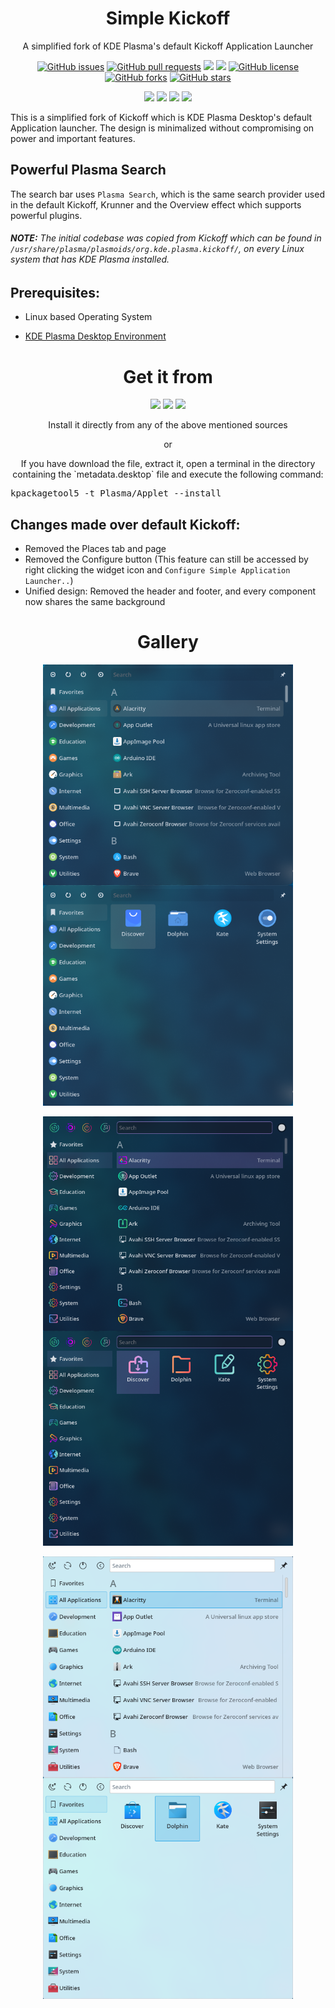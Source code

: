 <p align="center">
 <h1 align="center">Simple Kickoff</h1>
 <p align="center">A simplified fork of KDE Plasma's default Kickoff Application Launcher</p>
</p>

<p align="center">
 <a href="https://github.com/HimDek/Simple-Kickoff-for-Plasma/issues"><img alt="GitHub issues" src="https://img.shields.io/github/issues/HimDek/Simple-Kickoff-for-Plasma?style=flat-square"></a>
 <a href="https://github.com/HimDek/Simple-Kickoff-for-Plasma/pulls"><img alt="GitHub pull requests" src="https://img.shields.io/github/issues-pr/himdek/Simple-Kickoff-for-Plasma?style=flat-square"></a>
 <a href="https://github.com/HimDek/Simple-Kickoff-for-Plasma/"><img src="https://img.shields.io/badge/GitHub-View%20sourcecode-blue?style=flat-square&logo=github&color=blueviolet" /></a>
 <a href="https://himdek.com/Simple-Kickoff-for-Plasma/"><img class="invisible" src="https://img.shields.io/badge/himdek.com-View%20in%20Website-blue?style=flat-square&logo=Internet-Explorer&color=blue" /></a>
 <a href="https://github.com/HimDek/Simple-Kickoff-for-Plasma/blob/master/LICENSE.md"><img alt="GitHub license" src="https://img.shields.io/github/license/HimDek/Simple-Kickoff-for-Plasma?style=flat-square"></a>
 <a href="https://github.com/HimDek/Simple-Kickoff-for-Plasma/network"><img alt="GitHub forks" src="https://img.shields.io/github/forks/HimDek/Simple-Kickoff-for-Plasma?style=flat-square"></a>
 <a href="https://github.com/HimDek/Simple-Kickoff-for-Plasma/stargazers"><img alt="GitHub stars" src="https://img.shields.io/github/stars/HimDek/Simple-Kickoff-for-Plasma?style=flat-square"></a>
</p>

<p align="center">
  <a href="#gallery"><img src="https://img.shields.io/badge/View%20Screenshots-blueviolet?style=for-the-badge" /></a>
  <a href="#powerful-plasma-search"><img src="https://img.shields.io/badge/Powerful%20Plasma%20Search-blue?style=for-the-badge" /></a>
  <a href="#prerequisites"><img src="https://img.shields.io/badge/Install-green?style=for-the-badge" /></a>
  <a href="#changes-made-over-default-kickoff"><img src="https://img.shields.io/badge/Differenciation%20from%20Kickoff-orange?style=for-the-badge" /></a>
</p>

This is a simplified fork of Kickoff which is KDE Plasma Desktop's default Application launcher. The design is minimalized without compromising on power and important features.

## Powerful Plasma Search
The search bar uses `Plasma Search`, which is the same search provider used in the default Kickoff, Krunner and the Overview effect which supports powerful plugins.

###### **NOTE:** The initial codebase was copied from Kickoff which can be found in `/usr/share/plasma/plasmoids/org.kde.plasma.kickoff/`, on every Linux system that has KDE Plasma installed.

## Prerequisites:
* Linux based Operating System

* [KDE Plasma Desktop Environment](https://kde.org/plasma-desktop/)


<h1 align="center">Get it from</h1>

<p align="center">
  <a href="https://www.pling.com/p/1819888"><img height="50px" src="https://img.shields.io/badge/Pling%20Store-informational?style=for-the-badge&color=orange" /></a>
  <a href="https://store.kde.org/p/1819888"><img height="50px" src="https://img.shields.io/badge/KDE%20Store-informational?style=for-the-badge&logo=KDE" /></a>
  <a href="https://www.opendesktop.org/p/1819888"><img height="50px" src="https://img.shields.io/badge/openDesktop-informational?style=for-the-badge&color=blueviolet" /></a>
</p>

<p align="center">Install it directly from any of the above mentioned sources</p>

<p align="center">or</p>

<p align="center">If you have download the file, extract it, open a terminal in the directory containing the `metadata.desktop` file and execute the following command:</p>

<p align="center">
  <pre>kpackagetool5 -t Plasma/Applet --install</pre>
</p>

## Changes made over default Kickoff:

* Removed the Places tab and page
* Removed the Configure button (This feature can still be accessed by right clicking the widget icon and `Configure Simple Application Launcher..`)
* Unified design: Removed the header and footer, and every component now shares the same background

<h1 id="gallery" align="center">Gallery</h1>

<p align="center">
<img width="400px" src="assets/20220620_195604_Nordic_Round_List.png" align="center"/>
<img width="400px" src="assets/20220620_195604_Nordic_Round_Grid.png" align="center"/>
<br /><br />
<img width="400px" src="assets/20220620_195930_Sweet_List.png" align="center"/>
<img width="400px" src="assets/20220620_195930_Sweet_Grid.png" align="center"/>
<br /><br />
<img width="400px" src="assets/20220620_200013_Breeze_List.png" align="center"/>
<img width="400px" src="assets/20220620_200013_Breeze_Grid.png" align="center"/>
</p>
